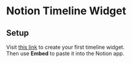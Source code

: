 # Notion Timeline Widget

## Setup

Visit [this link](https://vitaly-rudenko.github.io/notion-timeline-widget/) to create your first timeline widget.  
Then use **Embed** to paste it into the Notion app.
